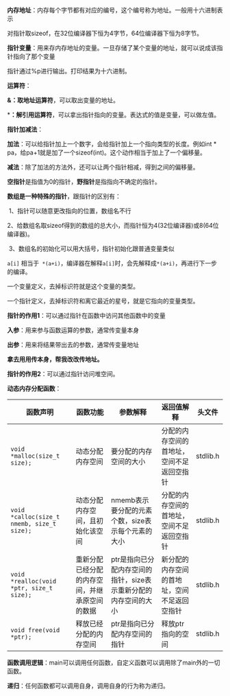 **内存地址**：内存每个字节都有对应的编号，这个编号称为地址。一般用十六进制表示

对指针取sizeof，在32位编译器下恒为4字节，64位编译器下恒为8字节。

**指针变量**：用来存内存地址的变量。一旦存储了某个变量的地址，就可以说成该指针指向了那个变量

指针通过%p进行输出。打印结果为十六进制。

**运算符**：

**&：取地址运算符**，可以取出变量的地址。

***：解引用运算符**，可以拿出指针指向的变量。表达式的值是变量，可以做左值。

**指针加减法**：

**加法**：可以给指针加上一个数字，会给指针加上一个指向类型的长度。例如int * pa，给pa+1就是加了一个sizeof(int)。这个动作相当于加上了一个偏移量。

**减法**：除了加法的方法外，还可以让两个指针相减，得到之间的偏移量。

**空指针**是指值为0的指针，**野指针**是指指向不确定的指针。

**数组是一种特殊的指针**，跟指针的区别有：

​	1、指针可以随意更改指向的位置，数组名不行

​	2、给数组名取sizeof得到的数组的总大小，而指针恒为4(32位编译器)或8(64位编译器)。

​	3、数组名的初始化可以用大括号，指针初始化跟普通变量类似

`a[i]` 相当于` *(a+i)`，编译器在解释`a[i]`时，会先解释成`*(a+i)`，再进行下一步的编译。



一个变量定义，去掉标识符就是这个变量的类型。

一个指针定义，去掉标识符和离它最近的星号，就是它指向的变量类型。



**指针的作用1**：可以通过指针在函数中访问其他函数中的变量

**入参**：用来参与函数运算的参数，通常传变量本身

**出参**：用来将结果带出去的参数，通常传变量地址

**拿去用用传本身，帮我改改传地址。**



**指针的作用2**：可以通过指针访问堆空间。

**动态内存分配函数**：

| 函数声明                                   | 函数功能                                       | 参数解释                                                     | 返回值解释                                   | 头文件   |
| ------------------------------------------ | ---------------------------------------------- | ------------------------------------------------------------ | -------------------------------------------- | -------- |
| `void *malloc(size_t size);`               | 动态分配内存空间                               | 要分配的内存空间的大小                                       | 分配的内存空间的首地址，空间不足返回空指针   | stdlib.h |
| `void *calloc(size_t nmemb, size_t size);` | 动态分配内存空间，且初始化该空间               | nmemb表示要分配的元素个数，size表示每个元素的大小            | 分配的内存空间的首地址，空间不足返回空指针   | stdlib.h |
| `void *realloc(void *ptr, size_t size);`   | 重新分配已经分配的内存空间，并继承原空间的数据 | ptr是指向已分配内存空间的指针，size表示重新分配的内存空间的大小 | 新分配的内存空间的首地址，空间不足返回空指针 | stdlib.h |
| `void free(void *ptr);`                    | 释放已经分配的内存空间                         | ptr是指向已分配内存空间的指针                                | 释放ptr指向的空间                            | stdlib.h |



**函数调用逻辑**：main可以调用任何函数，自定义函数可以调用除了main外的一切函数。

**递归**：任何函数都可以调用自身，调用自身的行为称为递归。

